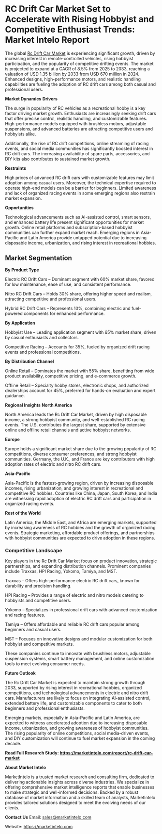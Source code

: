 # RC Drift Car Market Set to Accelerate with Rising Hobbyist and Competitive Enthusiast Trends: Market Intelo Report

The global [Rc Drift Car Market](https://marketintelo.com/report/rc-drift-car-market) is experiencing significant growth, driven by increasing interest in remote-controlled vehicles, rising hobbyist participation, and the popularity of competitive drifting events. The market is projected to expand at a CAGR of 8.5% from 2025 to 2033, reaching a valuation of USD 1.35 billion by 2033 from USD 670 million in 2024. Enhanced designs, high-performance motors, and realistic handling capabilities are fueling the adoption of RC drift cars among both casual and professional users.

**Market Dynamics**
**Drivers**

The surge in popularity of RC vehicles as a recreational hobby is a key factor driving market growth. Enthusiasts are increasingly seeking drift cars that offer precise control, realistic handling, and customizable features. High-performance models equipped with brushless motors, adjustable suspensions, and advanced batteries are attracting competitive users and hobbyists alike.

Additionally, the rise of RC drift competitions, online streaming of racing events, and social media communities has significantly boosted interest in RC drift cars. The increasing availability of spare parts, accessories, and DIY kits also contributes to sustained market growth.

**Restraints**

High prices of advanced RC drift cars with customizable features may limit adoption among casual users. Moreover, the technical expertise required to operate high-end models can be a barrier for beginners. Limited awareness and lack of organized racing events in some emerging regions also restrain market expansion.

**Opportunities**

Technological advancements such as AI-assisted control, smart sensors, and enhanced battery life present significant opportunities for market growth. Online retail platforms and subscription-based hobbyist communities can further expand market reach. Emerging regions in Asia-Pacific and Latin America provide untapped potential due to increasing disposable income, urbanization, and rising interest in recreational hobbies.

## Market Segmentation
**By Product Type**

Electric RC Drift Cars – Dominant segment with 60% market share, favored for low maintenance, ease of use, and consistent performance.

Nitro RC Drift Cars – Holds 30% share, offering higher speed and realism, attracting competitive and professional users.

Hybrid RC Drift Cars – Represents 10%, combining electric and fuel-powered components for enhanced performance.

**By Application**

Hobbyist Use – Leading application segment with 65% market share, driven by casual enthusiasts and collectors.

Competitive Racing – Accounts for 35%, fueled by organized drift racing events and professional competitions.

**By Distribution Channel**

Online Retail – Dominates the market with 55% share, benefiting from wide product availability, competitive pricing, and e-commerce growth.

Offline Retail – Specialty hobby stores, electronic shops, and authorized dealerships account for 45%, preferred for hands-on evaluation and expert guidance.

**Regional Insights**
**North America**

North America leads the Rc Drift Car Market, driven by high disposable income, a strong hobbyist community, and well-established RC racing events. The U.S. contributes the largest share, supported by extensive online and offline retail channels and active hobbyist networks.

**Europe**

Europe holds a significant market share due to the growing popularity of RC competitions, diverse consumer preferences, and strong hobbyist communities. Germany, the U.K., and France are key contributors with high adoption rates of electric and nitro RC drift cars.

**Asia-Pacific**

Asia-Pacific is the fastest-growing region, driven by increasing disposable incomes, rising urbanization, and growing interest in recreational and competitive RC hobbies. Countries like China, Japan, South Korea, and India are witnessing rapid adoption of electric RC drift cars and participation in organized racing events.

**Rest of the World**

Latin America, the Middle East, and Africa are emerging markets, supported by increasing awareness of RC hobbies and the growth of organized racing events. Strategic marketing, affordable product offerings, and partnerships with hobbyist communities are expected to drive adoption in these regions.

### Competitive Landscape

Key players in the Rc Drift Car Market focus on product innovation, strategic partnerships, and expanding distribution channels. Prominent companies include Traxxas, HPI Racing, Yokomo, Tamiya, and MST.

Traxxas – Offers high-performance electric RC drift cars, known for durability and precision handling.

HPI Racing – Provides a range of electric and nitro models catering to hobbyists and competitive users.

Yokomo – Specializes in professional drift cars with advanced customization and racing features.

Tamiya – Offers affordable and reliable RC drift cars popular among beginners and casual users.

MST – Focuses on innovative designs and modular customization for both hobbyist and competitive markets.

These companies continue to innovate with brushless motors, adjustable suspension systems, smart battery management, and online customization tools to meet evolving consumer needs.

**Future Outlook**

The Rc Drift Car Market is expected to maintain strong growth through 2033, supported by rising interest in recreational hobbies, organized competitions, and technological advancements in electric and nitro drift cars. Manufacturers are likely to focus on integrating AI-assisted control, extended battery life, and customizable components to cater to both beginners and professional enthusiasts.

Emerging markets, especially in Asia-Pacific and Latin America, are expected to witness accelerated adoption due to increasing disposable income, urbanization, and growing awareness of hobbyist communities. The rising popularity of online competitions, social media-driven events, and DIY customization will continue to fuel market expansion in the coming decade.

**Read Full Research Study: https://marketintelo.com/report/rc-drift-car-market**

**About Market Intelo**

MarketIntelo is a trusted market research and consulting firm, dedicated to delivering actionable insights across diverse industries. We specialize in offering comprehensive market intelligence reports that enable businesses to make strategic and well-informed decisions. Backed by a robust database of market information and a skilled team of analysts, MarketIntelo provides tailored solutions designed to meet the evolving needs of our clients.

**Contact Us**
Email: sales@marketintelo.com

Website: https://marketintelo.com
